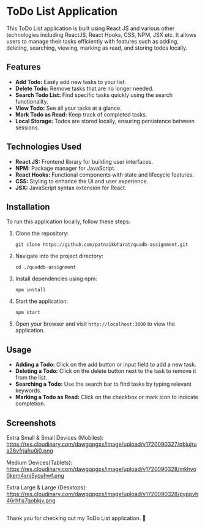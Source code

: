 # ToDo List Application

This ToDo List application is built using React JS and various other technologies including ReactJS, React Hooks, CSS,  NPM, JSX etc. It allows users to manage their tasks efficiently with features such as adding, deleting, searching, viewing, marking as read, and storing todos locally.

## Features

- **Add Todo:** Easily add new tasks to your list.
- **Delete Todo:** Remove tasks that are no longer needed.
- **Search Todo List:** Find specific tasks quickly using the search functionality.
- **View Todo:** See all your tasks at a glance.
- **Mark Todo as Read:** Keep track of completed tasks.
- **Local Storage:** Todos are stored locally, ensuring persistence between sessions.

## Technologies Used

- **React JS:** Frontend library for building user interfaces.
- **NPM:** Package manager for JavaScript.
- **React Hooks:** Functional components with state and lifecycle features.
- **CSS:** Styling to enhance the UI and user experience.
- **JSX:** JavaScript syntax extension for React.

## Installation

To run this application locally, follow these steps:

1. Clone the repository:
   ```
   git clone https://github.com/patnaikbharat/quadb-assignment.git
   ```
   
2. Navigate into the project directory:
   ```
   cd ./quaddb-assignment
   ```

3. Install dependencies using npm:
   ```
   npm install
   ```

4. Start the application:
   ```
   npm start
   ```

5. Open your browser and visit `http://localhost:3000` to view the application.

## Usage

- **Adding a Todo:** Click on the add button or input field to add a new task.
- **Deleting a Todo:** Click on the delete button next to the task to remove it from the list.
- **Searching a Todo:** Use the search bar to find tasks by typing relevant keywords.
- **Marking a Todo as Read:** Click on the checkbox or mark icon to indicate completion.

## Screenshots
Extra Small & Small Devices (Mobiles): https://res.cloudinary.com/dawgqpgxs/image/upload/v1720090327/qbiujrua26vfrjahu0j0.png

Medium Devices(Tablets): https://res.cloudinary.com/dawgqpgxs/image/upload/v1720090328/mkhvo0kem4xnj5ycuhwf.png

Extra Large & Large (Desktops): https://res.cloudinary.com/dawgqpgxs/image/upload/v1720090328/pyppvh46rhfjs7gobkjv.png

##

Thank you for checking out my ToDo List application. 🚀

